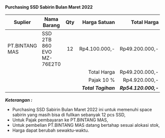 **Purchasing SSD Sabirin Bulan Maret 2022**


| Suplier        | Nama Barang               | Qty |        Harga Satuan |           Total Harga | Keterangan                             |
| -------------- | ------------------------- | :-: | ------------------: | --------------------: | -------------------------------------- |
| PT.BINTANG MAS | SSD 2TB 860 EVO MZ-76E2T0 | 12  |       Rp4.100.000,- |       Rp49.200.000,- | Full storage Sabirin |
|                |                           |     |         Total Harga |       Rp49.200.000,- |                                        |
|                |                           |     |         Pajak  10 % |        Rp4.920.000,- |                                        |
|                |                           |     | ***Total Tagihan*** | ***Rp54.120.000,-*** |                                        |


***Keterangan :***
- Purchasing SSD Sabirin Bulan Maret 2022 ini untuk memenuhi space sabirin yang masih bisa di fullkan sebanyak 12 pcs SSD,
- Untuk Pajak pembayaran ke PT.BINTANG MAS,
- Untuk pembelian PT.BINTANG MAS datang bertahap sesuai alokasi stok,
- Harga dapat berubah sewaktu-waktu.